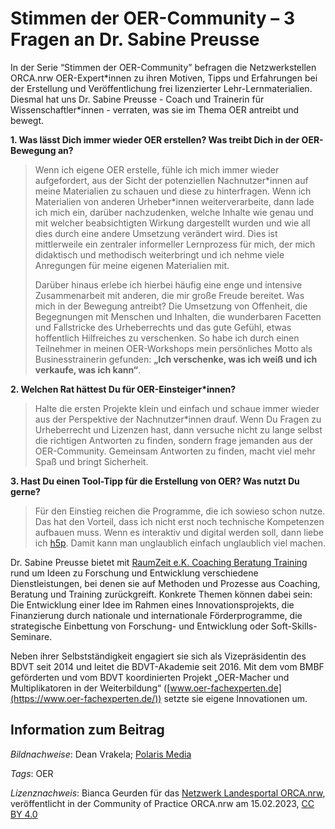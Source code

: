 # **Stimmen der OER-Community – 3 Fragen an Dr. Sabine Preusse**

In der Serie “Stimmen der OER-Community” befragen die Netzwerkstellen ORCA.nrw OER-Expert\*innen zu ihren Motiven, Tipps und Erfahrungen bei der Erstellung und Veröffentlichung frei lizenzierter Lehr-Lernmaterialien. Diesmal hat uns Dr. Sabine Preusse - Coach und Trainerin für Wissenschaftler\*innen - verraten, was sie im Thema OER antreibt und bewegt.

**1. Was lässt Dich immer wieder OER erstellen? Was treibt Dich in der OER-Bewegung an?**

>Wenn ich eigene OER erstelle, fühle ich mich immer wieder aufgefordert, aus der Sicht der potenziellen Nachnutzer\*innen auf meine Materialien zu schauen und diese zu hinterfragen. Wenn ich Materialien von anderen Urheber\*innen weiterverarbeite, dann lade ich mich ein, darüber nachzudenken, welche Inhalte wie genau und mit welcher beabsichtigten Wirkung dargestellt wurden und wie all dies durch eine andere Umsetzung verändert wird. Dies ist mittlerweile ein zentraler informeller Lernprozess für mich, der mich didaktisch und methodisch weiterbringt und ich nehme viele Anregungen für meine eigenen Materialien mit.
> 
> Darüber hinaus erlebe ich hierbei häufig eine enge und intensive Zusammenarbeit mit anderen, die mir große Freude bereitet. Was mich in der Bewegung antreibt? Die Umsetzung von Offenheit, die Begegnungen mit Menschen und Inhalten, die wunderbaren Facetten und Fallstricke des Urheberrechts und das gute Gefühl, etwas hoffentlich Hilfreiches zu verschenken. So habe ich durch einen Teilnehmer in meinen OER-Workshops mein persönliches Motto als Businesstrainerin gefunden: **„Ich verschenke, was ich weiß und ich verkaufe, was ich kann“**.

**2. Welchen Rat hättest Du für OER-Einsteiger\*innen?**

> Halte die ersten Projekte klein und einfach und schaue immer wieder aus der Perspektive der Nachnutzer\*innen drauf. Wenn Du Fragen zu Urheberrecht und Lizenzen hast, dann versuche nicht zu lange selbst die richtigen Antworten zu finden, sondern frage jemanden aus der OER-Community. Gemeinsam Antworten zu finden, macht viel mehr Spaß und bringt Sicherheit.

**3. Hast Du einen Tool-Tipp für die Erstellung von OER? Was nutzt Du gerne?**

> Für den Einstieg reichen die Programme, die ich sowieso schon nutze. Das hat den Vorteil, dass ich nicht erst noch technische Kompetenzen aufbauen muss. Wenn es interaktiv und digital werden soll, dann liebe ich [h5p](https://h5p.org/content-types-and-applications). Damit kann man unglaublich einfach unglaublich viel machen.

Dr. Sabine Preusse bietet mit [RaumZeit e.K. Coaching Beratung Training](https://raum-zeit.de/) rund um Ideen zu Forschung und Entwicklung verschiedene Dienstleistungen, bei denen sie auf Methoden und Prozesse aus Coaching, Beratung und Training zurückgreift. Konkrete Themen können dabei sein: Die Entwicklung einer Idee im Rahmen eines Innovationsprojekts, die Finanzierung durch nationale und internationale Förderprogramme, die strategische Einbettung von Forschung- und Entwicklung oder Soft-Skills-Seminare.

Neben ihrer Selbstständigkeit engagiert sie sich als Vizepräsidentin des BDVT seit 2014 und leitet die BDVT-Akademie seit 2016. Mit dem vom BMBF geförderten und vom BDVT koordinierten Projekt „OER-Macher und Multiplikatoren in der Weiterbildung“ ([www.oer-fachexperten.de](https://www.oer-fachexperten.de/)) setzte sie eigene Innovationen um.

## Information zum Beitrag

*Bildnachweise*: Dean Vrakela; [Polaris Media](https://www.polarismedia.de/)

*Tags*: OER

*Lizenznachweis*: Bianca Geurden für das <a href="http://www.orca.nrw/ueber-uns/netzwerk" target="_blank">Netzwerk Landesportal ORCA.nrw</a>, veröffentlicht in der Community of Practice ORCA.nrw am 15.02.2023, <a href="https://creativecommons.org/licenses/by/4.0/" target="_blank">CC BY 4.0</a>